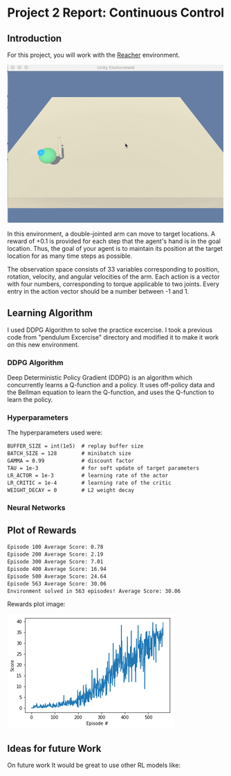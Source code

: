 # Project 2 Report: Continuous Control

## Introduction

For this project, you will work with the [Reacher](https://github.com/Unity-Technologies/ml-agents/blob/master/docs/Learning-Environment-Examples.md#reacher) environment.

![Trained RL Agent](https://github.com/jbagnato/deep-rl-continuous/blob/main/p2_navigation.gif)

In this environment, a double-jointed arm can move to target locations. A reward of +0.1 is provided for each step that the agent's hand is in the goal location. Thus, the goal of your agent is to maintain its position at the target location for as many time steps as possible.

The observation space consists of 33 variables corresponding to position, rotation, velocity, and angular velocities of the arm. Each action is a vector with four numbers, corresponding to torque applicable to two joints. Every entry in the action vector should be a number between -1 and 1.

## Learning Algorithm

I used DDPG Algorithm to solve the practice excercise. 
I took a previous code from "pendulum Excercise" directory and modified it to make it work on this new environment.

### DDPG Algorithm

Deep Deterministic Policy Gradient (DDPG) is an algorithm which concurrently learns a Q-function and a policy. It uses off-policy data and the Bellman equation to learn the Q-function, and uses the Q-function to learn the policy.


### Hyperparameters

The hyperparameters used were:

```xml
BUFFER_SIZE = int(1e5)  # replay buffer size
BATCH_SIZE = 128        # minibatch size
GAMMA = 0.99            # discount factor
TAU = 1e-3              # for soft update of target parameters
LR_ACTOR = 1e-3         # learning rate of the actor
LR_CRITIC = 1e-4        # learning rate of the critic
WEIGHT_DECAY = 0        # L2 weight decay
```


### Neural Networks


## Plot of Rewards

```xml
Episode 100	Average Score: 0.78
Episode 200	Average Score: 2.19
Episode 300	Average Score: 7.01
Episode 400	Average Score: 16.94
Episode 500	Average Score: 24.64
Episode 563	Average Score: 30.06
Environment solved in 563 episodes!	Average Score: 30.06
```

Rewards plot image:

![Rewards Plot](https://github.com/jbagnato/deep-rl-continuous/blob/main/rewards_plot.png)


## Ideas for future Work

On future work It would be great to use other RL models like:
